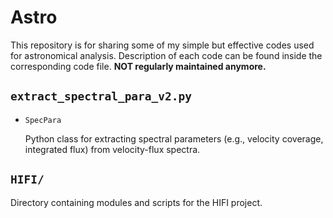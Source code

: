 # Astro
This repository is for sharing some of my simple but effective codes used for 
astronomical analysis. Description of each code can be found inside the 
corresponding code file. **NOT regularly maintained anymore.**

## `extract_spectral_para_v2.py`

- `SpecPara`

   Python class for extracting spectral parameters (e.g., velocity coverage, 
   integrated flux) from velocity-flux spectra.

## `HIFI/`
Directory containing modules and scripts for the HIFI project.
